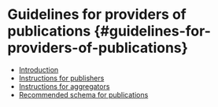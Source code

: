 # Guidelines for providers of publications {#guidelines-for-providers-of-publications}

* [Introduction](/guidelines_for_providers_of_ancillary_resources_le/introduction.md)
* [Instructions for publishers](/guidelines_for_providers_of_publications/instructions_for_publication_repositories,_librari.md)
* [Instructions for aggregators](/guidelines_for_providers_of_publications/instructions_for_openaire_and_core.md)
* [Recommended schema for publications](/guidelines_for_providers_of_publications/recommended_schema_for_publications.md)




